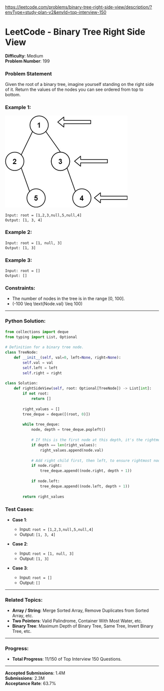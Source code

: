 https://leetcode.com/problems/binary-tree-right-side-view/description/?envType=study-plan-v2&envId=top-interview-150

# LeetCode - Binary Tree Right Side View

**Difficulty**: Medium  
**Problem Number**: 199

### Problem Statement
Given the root of a binary tree, imagine yourself standing on the right side of it. Return the values of the nodes you can see ordered from top to bottom.

### Example 1:
![alt text](1.%20Binary%20Tree%20Right%20Side%20View%201.png)
```plaintext
Input: root = [1,2,3,null,5,null,4]
Output: [1, 3, 4]
```

### Example 2:
```plaintext
Input: root = [1, null, 3]
Output: [1, 3]
```

### Example 3:
```plaintext
Input: root = []
Output: []
```

### Constraints:
- The number of nodes in the tree is in the range [0, 100].
- \(-100 \leq \text{Node.val} \leq 100\)

---

### Python Solution:

```python
from collections import deque
from typing import List, Optional

# Definition for a binary tree node.
class TreeNode:
    def __init__(self, val=0, left=None, right=None):
        self.val = val
        self.left = left
        self.right = right

class Solution:
    def rightSideView(self, root: Optional[TreeNode]) -> List[int]:
        if not root:
            return []

        right_values = []
        tree_deque = deque([(root, 0)])

        while tree_deque:
            node, depth = tree_deque.popleft()

            # If this is the first node at this depth, it's the rightmost one we've seen so far
            if depth == len(right_values):
                right_values.append(node.val)

            # Add right child first, then left, to ensure rightmost nodes are processed first
            if node.right:
                tree_deque.append((node.right, depth + 1))

            if node.left:
                tree_deque.append((node.left, depth + 1))

        return right_values
```

### Test Cases:

- **Case 1**:
    - Input: `root = [1,2,3,null,5,null,4]`
    - Output: `[1, 3, 4]`

- **Case 2**:
    - Input: `root = [1, null, 3]`
    - Output: `[1, 3]`

- **Case 3**:
    - Input: `root = []`
    - Output: `[]`

---

### Related Topics:
- **Array / String**: Merge Sorted Array, Remove Duplicates from Sorted Array, etc.
- **Two Pointers**: Valid Palindrome, Container With Most Water, etc.
- **Binary Tree**: Maximum Depth of Binary Tree, Same Tree, Invert Binary Tree, etc.

---

### Progress:

- **Total Progress**: 11/150 of Top Interview 150 Questions.

---

**Accepted Submissions**: 1.4M  
**Submissions**: 2.3M  
**Acceptance Rate**: 63.7%
